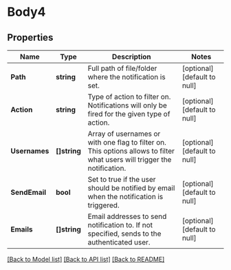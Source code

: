 # Body4

## Properties
Name | Type | Description | Notes
------------ | ------------- | ------------- | -------------
**Path** | **string** | Full path of file/folder where the notification is set. | [optional] [default to null]
**Action** | **string** | Type of action to filter on. Notifications will only be fired for the given type of action. | [optional] [default to null]
**Usernames** | **[]string** | Array of usernames or with one flag to filter on. This options allows to filter what users will trigger the notification. | [optional] [default to null]
**SendEmail** | **bool** | Set to true if the user should be notified by email when the notification is triggered. | [optional] [default to null]
**Emails** | **[]string** | Email addresses to send notification to. If not specified, sends to the authenticated user. | [optional] [default to null]

[[Back to Model list]](../README.md#documentation-for-models) [[Back to API list]](../README.md#documentation-for-api-endpoints) [[Back to README]](../README.md)

